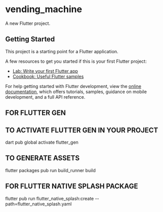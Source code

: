 # vending_machine

A new Flutter project.

## Getting Started

This project is a starting point for a Flutter application.

A few resources to get you started if this is your first Flutter project:

- [Lab: Write your first Flutter app](https://docs.flutter.dev/get-started/codelab)
- [Cookbook: Useful Flutter samples](https://docs.flutter.dev/cookbook)

For help getting started with Flutter development, view the
[online documentation](https://docs.flutter.dev/), which offers tutorials,
samples, guidance on mobile development, and a full API reference.
## FOR FLUTTER GEN
## TO ACTIVATE FLUTTER GEN IN YOUR PROJECT
dart pub global activate flutter_gen

## TO GENERATE ASSETS
flutter packages pub run build_runner build

## FOR FLUTTER NATIVE SPLASH PACKAGE
flutter pub run flutter_native_splash:create --path=flutter_native_splash.yaml